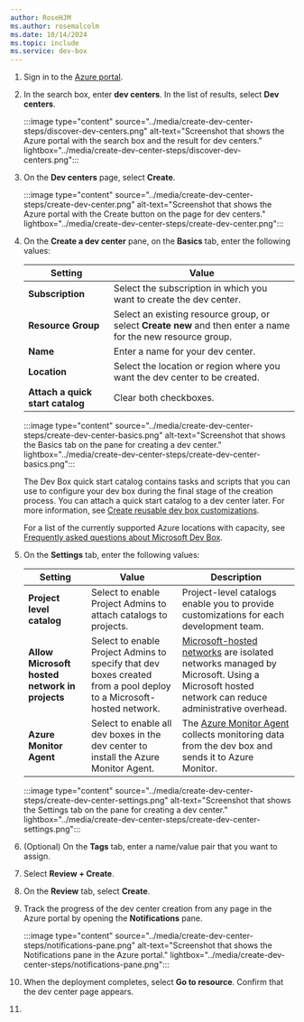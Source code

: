 ```yaml
---
author: RoseHJM
ms.author: rosemalcolm
ms.date: 10/14/2024
ms.topic: include
ms.service: dev-box
---
```


1. Sign in to the [Azure portal](https://portal.azure.com).

1. In the search box, enter **dev centers**. In the list of results, select **Dev centers**.

   :::image type="content" source="../media/create-dev-center-steps/discover-dev-centers.png" alt-text="Screenshot that shows the Azure portal with the search box and the result for dev centers." lightbox="../media/create-dev-center-steps/discover-dev-centers.png":::

1. On the **Dev centers** page, select **Create**.

   :::image type="content" source="../media/create-dev-center-steps/create-dev-center.png" alt-text="Screenshot that shows the Azure portal with the Create button on the page for dev centers." lightbox="../media/create-dev-center-steps/create-dev-center.png":::

1. On the **Create a dev center** pane, on the **Basics** tab, enter the following values:

   | Setting | Value |
   |---|---|
   | **Subscription** | Select the subscription in which you want to create the dev center. |
   | **Resource Group** | Select an existing resource group, or select **Create new** and then enter a name for the new resource group. |
   | **Name** | Enter a name for your dev center. |
   | **Location** | Select the location or region where you want the dev center to be created. |
   | **Attach a quick start catalog** | Clear both checkboxes. |

   :::image type="content" source="../media/create-dev-center-steps/create-dev-center-basics.png" alt-text="Screenshot that shows the Basics tab on the pane for creating a dev center." lightbox="../media/create-dev-center-steps/create-dev-center-basics.png":::

   The Dev Box quick start catalog contains tasks and scripts that you can use to configure your dev box during the final stage of the creation process. You can attach a quick start catalog to a dev center later. For more information, see [Create reusable dev box customizations](../how-to-customize-dev-box-setup-tasks.md).

   For a list of the currently supported Azure locations with capacity, see [Frequently asked questions about Microsoft Dev Box](https://aka.ms/devbox_acom).

1. On the **Settings** tab, enter the following values:

   | Setting | Value | Description |
   |---|---|---|
   | **Project level catalog** | Select to enable Project Admins to attach catalogs to projects. | Project-level catalogs enable you to provide customizations for each development team. |
   | **Allow Microsoft hosted network in projects** | Select to enable Project Admins to specify that dev boxes created from a pool deploy to a Microsoft-hosted network.  | [Microsoft-hosted networks](/windows-365/enterprise/deployment-options#microsoft-hosted-network) are isolated networks managed by Microsoft. Using a Microsoft hosted network can reduce administrative overhead.   |
   | **Azure Monitor Agent** | Select to enable all dev boxes in the dev center to install the Azure Monitor Agent. | The [Azure Monitor Agent](/azure/azure-monitor/agents/azure-monitor-agent-overview) collects monitoring data from the dev box and sends it to Azure Monitor. |

   :::image type="content" source="../media/create-dev-center-steps/create-dev-center-settings.png" alt-text="Screenshot that shows the Settings tab on the pane for creating a dev center." lightbox="../media/create-dev-center-steps/create-dev-center-settings.png":::

1. (Optional) On the **Tags** tab, enter a name/value pair that you want to assign.

1. Select **Review + Create**.

1. On the **Review** tab, select **Create**.

1. Track the progress of the dev center creation from any page in the Azure portal by opening the **Notifications** pane.

   :::image type="content" source="../media/create-dev-center-steps/notifications-pane.png" alt-text="Screenshot that shows the Notifications pane in the Azure portal." lightbox="../media/create-dev-center-steps/notifications-pane.png":::

1. When the deployment completes, select **Go to resource**. Confirm that the dev center page appears.
1. 